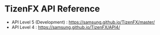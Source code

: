 # TizenFX API Reference

- API Level 5 (Development) : https://samsung.github.io/TizenFX/master/
- API Level 4 : https://samsung.github.io/TizenFX/API4/

